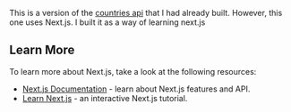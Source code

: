 This is a version of the [countries api](https://github.com/kiprop-dave/countries-api) that I had already built. However, this one uses Next.js. I built it as a way of learning next.js

## Learn More

To learn more about Next.js, take a look at the following resources:

- [Next.js Documentation](https://nextjs.org/docs) - learn about Next.js features and API.
- [Learn Next.js](https://nextjs.org/learn) - an interactive Next.js tutorial.
